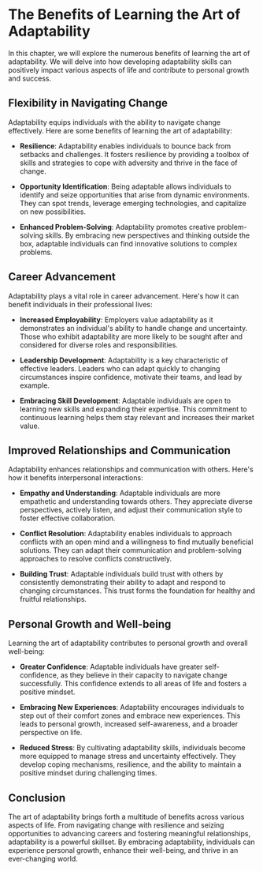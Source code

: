 The Benefits of Learning the Art of Adaptability
============================================================

In this chapter, we will explore the numerous benefits of learning the art of adaptability. We will delve into how developing adaptability skills can positively impact various aspects of life and contribute to personal growth and success.

Flexibility in Navigating Change
--------------------------------

Adaptability equips individuals with the ability to navigate change effectively. Here are some benefits of learning the art of adaptability:

* **Resilience**: Adaptability enables individuals to bounce back from setbacks and challenges. It fosters resilience by providing a toolbox of skills and strategies to cope with adversity and thrive in the face of change.

* **Opportunity Identification**: Being adaptable allows individuals to identify and seize opportunities that arise from dynamic environments. They can spot trends, leverage emerging technologies, and capitalize on new possibilities.

* **Enhanced Problem-Solving**: Adaptability promotes creative problem-solving skills. By embracing new perspectives and thinking outside the box, adaptable individuals can find innovative solutions to complex problems.

Career Advancement
------------------

Adaptability plays a vital role in career advancement. Here's how it can benefit individuals in their professional lives:

* **Increased Employability**: Employers value adaptability as it demonstrates an individual's ability to handle change and uncertainty. Those who exhibit adaptability are more likely to be sought after and considered for diverse roles and responsibilities.

* **Leadership Development**: Adaptability is a key characteristic of effective leaders. Leaders who can adapt quickly to changing circumstances inspire confidence, motivate their teams, and lead by example.

* **Embracing Skill Development**: Adaptable individuals are open to learning new skills and expanding their expertise. This commitment to continuous learning helps them stay relevant and increases their market value.

Improved Relationships and Communication
----------------------------------------

Adaptability enhances relationships and communication with others. Here's how it benefits interpersonal interactions:

* **Empathy and Understanding**: Adaptable individuals are more empathetic and understanding towards others. They appreciate diverse perspectives, actively listen, and adjust their communication style to foster effective collaboration.

* **Conflict Resolution**: Adaptability enables individuals to approach conflicts with an open mind and a willingness to find mutually beneficial solutions. They can adapt their communication and problem-solving approaches to resolve conflicts constructively.

* **Building Trust**: Adaptable individuals build trust with others by consistently demonstrating their ability to adapt and respond to changing circumstances. This trust forms the foundation for healthy and fruitful relationships.

Personal Growth and Well-being
------------------------------

Learning the art of adaptability contributes to personal growth and overall well-being:

* **Greater Confidence**: Adaptable individuals have greater self-confidence, as they believe in their capacity to navigate change successfully. This confidence extends to all areas of life and fosters a positive mindset.

* **Embracing New Experiences**: Adaptability encourages individuals to step out of their comfort zones and embrace new experiences. This leads to personal growth, increased self-awareness, and a broader perspective on life.

* **Reduced Stress**: By cultivating adaptability skills, individuals become more equipped to manage stress and uncertainty effectively. They develop coping mechanisms, resilience, and the ability to maintain a positive mindset during challenging times.

Conclusion
----------

The art of adaptability brings forth a multitude of benefits across various aspects of life. From navigating change with resilience and seizing opportunities to advancing careers and fostering meaningful relationships, adaptability is a powerful skillset. By embracing adaptability, individuals can experience personal growth, enhance their well-being, and thrive in an ever-changing world.
